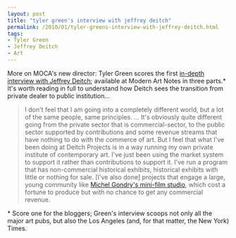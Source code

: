 ```yaml
---
layout: post
title: "tyler green's interview with jeffrey deitch"
permalink: /2010/01/tyler-greens-interview-with-jeffrey-deitch.html
tags: 
- Tyler Green
- Jeffrey Deitch
- Art
---
```


More on MOCA's new director: Tyler Green scores the first [in-depth interview with Jeffrey Deitch](http://www.artsjournal.com/man/2010/01/qa_with_incoming_moca_director_2.html); available at Modern Art Notes in three parts.* It's worth reading in full to understand how Deitch sees the transition from private dealer to public institution...

> I don't feel that I am going into a completely different world, but a lot of the same people, same principles. ... It's obviously quite different going from the private sector that is commercial-sector, to the public sector supported by contributions and some revenue streams that have nothing to do with the commerce of art. But I feel that what I've been doing at Deitch Projects is in a way running my own private institute of contemporary art. I've just been using the market system to support it rather than contributions to support it. I've run a program that has non-commercial historical exhibits, historical exhibits with little or nothing for sale. \[I've also done\] projects that engage a large, young community like [Michel Gondry's mini-film studio](http://www.deitch.com/projects/sub.php?projId=231), which cost a fortune to produce but with no chance to get any commercial revenue.

\* Score one for the bloggers; Green's interview scoops not only all the major art pubs, but also the Los Angeles (and, for that matter, the New York) Times.